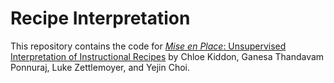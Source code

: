 # Recipe Interpretation
This repository contains the code for [*Mise en Place*: Unsupervised Interpretation of Instructional Recipes](http://homes.cs.washington.edu/~yejin/Papers/emnlp15_cooking.pdf) by Chloe Kiddon, Ganesa Thandavam Ponnuraj, Luke Zettlemoyer, and Yejin Choi.
